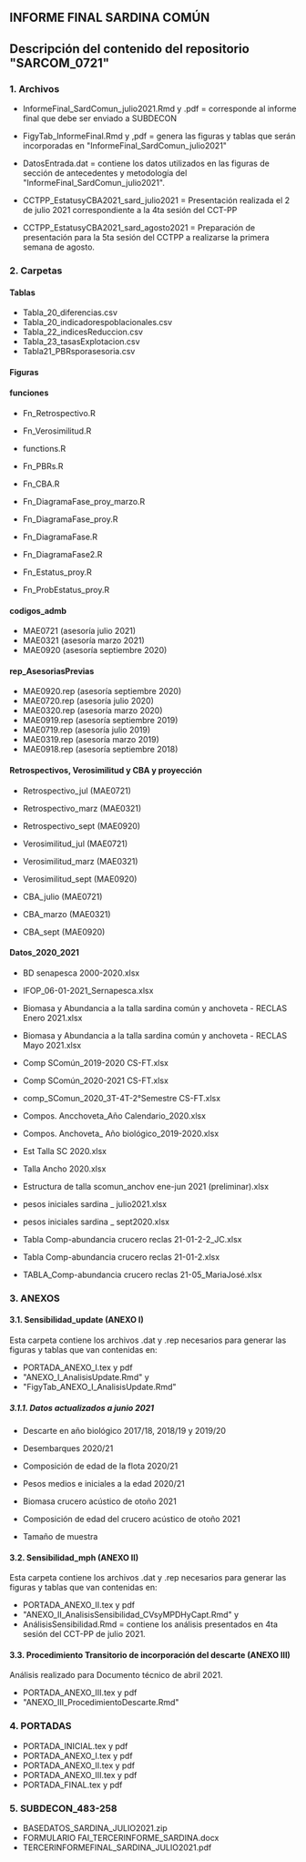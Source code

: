 
## INFORME FINAL SARDINA COMÚN

## Descripción del contenido del repositorio "SARCOM_0721"

### 1. Archivos

* InformeFinal_SardComun_julio2021.Rmd y .pdf = corresponde al informe final que debe ser enviado a SUBDECON

* FigyTab_InformeFinal.Rmd y ,pdf = genera las figuras y tablas que serán incorporadas en "InformeFinal_SardComun_julio2021"

* DatosEntrada.dat = contiene los datos utilizados en las figuras de sección de antecedentes y metodología del "InformeFinal_SardComun_julio2021".

* CCTPP_EstatusyCBA2021_sard_julio2021 = Presentación realizada el 2 de julio 2021 correspondiente a la 4ta sesión del CCT-PP

* CCTPP_EstatusyCBA2021_sard_agosto2021 = Preparación de presentación para la 5ta sesión del CCTPP a realizarse la primera semana de agosto.

### 2. Carpetas

#### Tablas
* Tabla_20_diferencias.csv
* Tabla_20_indicadorespoblacionales.csv
* Tabla_22_indicesReduccion.csv
* Tabla_23_tasasExplotacion.csv
* Tabla21_PBRsporasesoria.csv

#### Figuras

#### funciones

- Fn_Retrospectivo.R
- Fn_Verosimilitud.R
- functions.R
- Fn_PBRs.R
- Fn_CBA.R

- Fn_DiagramaFase_proy_marzo.R
- Fn_DiagramaFase_proy.R
- Fn_DiagramaFase.R
- Fn_DiagramaFase2.R
- Fn_Estatus_proy.R
- Fn_ProbEstatus_proy.R


#### codigos_admb

- MAE0721 (asesoría julio 2021)
- MAE0321 (asesoría marzo 2021)
- MAE0920 (asesoría septiembre 2020)

#### rep_AsesoriasPrevias

- MAE0920.rep (asesoría septiembre 2020)
- MAE0720.rep (asesoría julio 2020)
- MAE0320.rep (asesoría marzo 2020)
- MAE0919.rep (asesoría septiembre 2019)
- MAE0719.rep (asesoría julio 2019)
- MAE0319.rep (asesoría marzo 2019)
- MAE0918.rep (asesoría septiembre 2018)

#### Retrospectivos, Verosimilitud y CBA y proyección

- Retrospectivo_jul  (MAE0721)
- Retrospectivo_marz (MAE0321)
- Retrospectivo_sept (MAE0920)

- Verosimilitud_jul (MAE0721)
- Verosimilitud_marz (MAE0321)
- Verosimilitud_sept (MAE0920)

- CBA_julio (MAE0721)
- CBA_marzo (MAE0321)
- CBA_sept (MAE0920)

#### Datos_2020_2021

- BD senapesca 2000-2020.xlsx
- IFOP_06-01-2021_Sernapesca.xlsx

- Biomasa y Abundancia a la talla sardina común y anchoveta - RECLAS Enero 2021.xlsx
- Biomasa y Abundancia a la talla sardina común y anchoveta - RECLAS Mayo 2021.xlsx

- Comp SComún_2019-2020 CS-FT.xlsx
- Comp SComún_2020-2021 CS-FT.xlsx
- comp_SComun_2020_3T-4T-2°Semestre CS-FT.xlsx
- Compos. Ancchoveta_Año Calendario_2020.xlsx
- Compos. Anchoveta_ Año biológico_2019-2020.xlsx

- Est Talla SC 2020.xlsx
- Talla Ancho 2020.xlsx
- Estructura de talla scomun_anchov ene-jun 2021 (preliminar).xlsx

- pesos iniciales sardina _ julio2021.xlsx
- pesos iniciales sardina _ sept2020.xlsx

- Tabla Comp-abundancia crucero reclas 21-01-2-2_JC.xlsx
- Tabla Comp-abundancia crucero reclas 21-01-2.xlsx
- TABLA_Comp-abundancia crucero reclas 21-05_MariaJosé.xlsx



### 3. ANEXOS

#### 3.1. Sensibilidad_update (ANEXO I)

Esta carpeta contiene los archivos .dat y .rep necesarios para generar las figuras y tablas que van contenidas en:

-  PORTADA_ANEXO_I.tex y pdf
- "ANEXO_I_AnalisisUpdate.Rmd" y 
- "FigyTab_ANEXO_I_AnalisisUpdate.Rmd"


##### 3.1.1. Datos actualizados a junio 2021

- Descarte en año biológico 2017/18, 2018/19 y 2019/20
- Desembarques 2020/21
- Composición de edad de la flota 2020/21
- Pesos medios e iniciales a la edad 2020/21

- Biomasa crucero acústico de otoño 2021
- Composición de edad del crucero acústico de otoño 2021
- Tamaño de muestra

#### 3.2. Sensibilidad_mph (ANEXO II)

Esta carpeta contiene los archivos .dat y .rep necesarios para generar las figuras y tablas que van contenidas en:

-  PORTADA_ANEXO_II.tex y pdf
- "ANEXO_II_AnalisisSensibilidad_CVsyMPDHyCapt.Rmd" y 
-  AnálisisSensibilidad.Rmd = contiene los análisis presentados en 4ta sesión del CCT-PP de julio 2021. 

#### 3.3. Procedimiento Transitorio de incorporación del descarte (ANEXO III)

Análisis realizado para Documento técnico de abril 2021.

-  PORTADA_ANEXO_III.tex y pdf
- "ANEXO_III_ProcedimientoDescarte.Rmd" 

### 4. PORTADAS

- PORTADA_INICIAL.tex y pdf
- PORTADA_ANEXO_I.tex y pdf
- PORTADA_ANEXO_II.tex y pdf
- PORTADA_ANEXO_III.tex y pdf
- PORTADA_FINAL.tex y pdf

### 5. SUBDECON_483-258

- BASEDATOS_SARDINA_JULIO2021.zip
- FORMULARIO FAI_TERCERINFORME_SARDINA.docx
- TERCERINFORMEFINAL_SARDINA_JULIO2021.pdf


